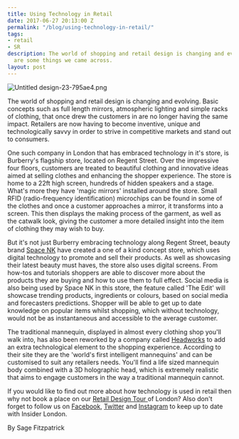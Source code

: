 ```yaml
---
title: Using Technology in Retail
date: 2017-06-27 20:13:00 Z
permalink: "/blog/using-technology-in-retail/"
tags:
- retail
- SR
description: The world of shopping and retail design is changing and evolving. Here
  are some things we came across.
layout: post
---
```


![Untitled design-23-795ae4.png](/uploads/Untitled%20design-23-795ae4.png)

The world of shopping and retail design is changing and evolving. Basic concepts such as full length mirrors, atmospheric lighting and simple racks of clothing, that once drew the customers in are no longer having the same impact. Retailers are now having to become inventive, unique and technologically savvy in order to strive in competitive markets and stand out to consumers.


One such company in London that has embraced technology in it's store, is Burberry's flagship store, located on Regent Street. Over the impressive four floors, customers are treated to beautiful clothing and innovative ideas aimed at selling clothes and enhancing the shopper experience. The store is home to a 22ft high screen, hundreds of hidden speakers and a stage. What's more they have 'magic mirrors' installed around the store. Small RFID (radio-frequency identification) microchips can be found in some of the clothes and once a customer approaches a mirror, it transforms into a screen. This then displays the making process of the garment, as well as the catwalk look, giving the customer a more detailed insight into the item of clothing they may wish to buy.


But it's not just Burberry embracing technology along Regent Street, beauty brand [Space NK](http://www.spacenk.com/uk/en_GB/home-uk) have created a one of a kind concept store, which uses digital technology to promote and sell their products. As well as showcasing their latest beauty must haves, the store also uses digital screens. From how-tos and tutorials shoppers are able to discover more about the products they are buying and how to use them to full effect. Social media is also being used by Space NK in this store, the feature called 'The Edit' will showcase trending products, ingredients or colours, based on social media and forecasters predictions. Shopper will be able to get up to date knowledge on popular items whilst shopping, which without technology, would not be as instantaneous and accessible to the average customer.


The traditional mannequin, displayed in almost every clothing shop you'll walk into, has also been reworked by a company called [Headworks](http://www.headworks.co.uk/)  to add an extra technological element to the shopping experience. According to their site they are the 'world's first intelligent mannequins' and can be customised to suit any retailers needs. You'll find a life sized mannequin body combined with a 3D holographic head, which is extremely realistic that aims to engage customers in the way a traditional mannequin cannot.


If you would like to find out more about how technology is used in retail then why not book a place on our [Retail Design Tour ](https://www.insider-london.co.uk/tours/retail-design/)of London?  Also don't forget to follow us on [Facebook](http://facebook.com/insiderlondon/), [Twitter](http://twitter.com/insiderlondon) and [Instagram](http://instagram.com/insiderlondontours/) to keep up to date with Insider London.

By Sage Fitzpatrick
